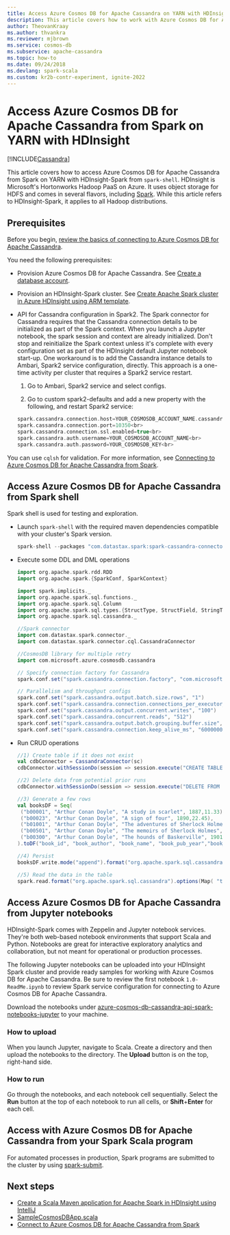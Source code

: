 ```yaml
---
title: Access Azure Cosmos DB for Apache Cassandra on YARN with HDInsight
description: This article covers how to work with Azure Cosmos DB for Apache Cassandra from Spark on YARN with HDInsight.
author: TheovanKraay
ms.author: thvankra
ms.reviewer: mjbrown
ms.service: cosmos-db
ms.subservice: apache-cassandra
ms.topic: how-to
ms.date: 09/24/2018
ms.devlang: spark-scala
ms.custom: kr2b-contr-experiment, ignite-2022
---
```


# Access Azure Cosmos DB for Apache Cassandra from Spark on YARN with HDInsight
[!INCLUDE[Cassandra](../includes/appliesto-cassandra.md)]

This article covers how to access Azure Cosmos DB for Apache Cassandra from Spark on YARN with HDInsight-Spark from `spark-shell`. HDInsight is Microsoft's Hortonworks Hadoop PaaS on Azure. It uses object storage for HDFS and comes in several flavors, including [Spark](../../hdinsight/spark/apache-spark-overview.md). While this article refers to HDInsight-Spark, it applies to all Hadoop distributions.  

## Prerequisites

Before you begin, [review the basics of connecting to Azure Cosmos DB for Apache Cassandra](connect-spark-configuration.md).

You need the following prerequisites:

* Provision Azure Cosmos DB for Apache Cassandra. See [Create a database account](manage-data-dotnet.md#create-a-database-account).

* Provision an HDInsight-Spark cluster. See [Create Apache Spark cluster in Azure HDInsight using ARM template](../../hdinsight/spark/apache-spark-jupyter-spark-sql.md).

* API for Cassandra configuration in Spark2. The Spark connector for Cassandra requires that the Cassandra connection details to be initialized as part of the Spark context. When you launch a Jupyter notebook, the spark session and context are already initialized. Don't stop and reinitialize the Spark context unless it's complete with every configuration set as part of the HDInsight default Jupyter notebook start-up. One workaround is to add the Cassandra instance details to Ambari, Spark2 service configuration, directly. This approach is a one-time activity per cluster that requires a Spark2 service restart.

  1. Go to Ambari, Spark2 service and select configs.

  2. Go to custom spark2-defaults and add a new property with the following, and restart Spark2 service:

  ```scala
  spark.cassandra.connection.host=YOUR_COSMOSDB_ACCOUNT_NAME.cassandra.cosmosdb.azure.com<br>
  spark.cassandra.connection.port=10350<br>
  spark.cassandra.connection.ssl.enabled=true<br>
  spark.cassandra.auth.username=YOUR_COSMOSDB_ACCOUNT_NAME<br>
  spark.cassandra.auth.password=YOUR_COSMOSDB_KEY<br>
  ```

You can use `cqlsh` for validation. For more information, see [Connecting to Azure Cosmos DB for Apache Cassandra from Spark](connect-spark-configuration.md#connecting-to-azure-cosmos-db-cassandra-api-from-spark).

## Access Azure Cosmos DB for Apache Cassandra from Spark shell

Spark shell is used for testing and exploration.

* Launch `spark-shell` with the required maven dependencies compatible with your cluster's Spark version.

  ```scala
  spark-shell --packages "com.datastax.spark:spark-cassandra-connector_2.11:2.3.0,com.microsoft.azure.cosmosdb:azure-cosmos-cassandra-spark-helper:1.0.0"
  ```

* Execute some DDL and DML operations

  ```scala
  import org.apache.spark.rdd.RDD
  import org.apache.spark.{SparkConf, SparkContext}

  import spark.implicits._
  import org.apache.spark.sql.functions._
  import org.apache.spark.sql.Column
  import org.apache.spark.sql.types.{StructType, StructField, StringType, IntegerType,LongType,FloatType,DoubleType, TimestampType}
  import org.apache.spark.sql.cassandra._

  //Spark connector
  import com.datastax.spark.connector._
  import com.datastax.spark.connector.cql.CassandraConnector

  //CosmosDB library for multiple retry
  import com.microsoft.azure.cosmosdb.cassandra

  // Specify connection factory for Cassandra
  spark.conf.set("spark.cassandra.connection.factory", "com.microsoft.azure.cosmosdb.cassandra.CosmosDbConnectionFactory")

  // Parallelism and throughput configs
  spark.conf.set("spark.cassandra.output.batch.size.rows", "1")
  spark.conf.set("spark.cassandra.connection.connections_per_executor_max", "10")
  spark.conf.set("spark.cassandra.output.concurrent.writes", "100")
  spark.conf.set("spark.cassandra.concurrent.reads", "512")
  spark.conf.set("spark.cassandra.output.batch.grouping.buffer.size", "1000")
  spark.conf.set("spark.cassandra.connection.keep_alive_ms", "60000000") //Increase this number as needed
  ```

* Run CRUD operations

  ```scala
  //1) Create table if it does not exist
  val cdbConnector = CassandraConnector(sc)
  cdbConnector.withSessionDo(session => session.execute("CREATE TABLE IF NOT EXISTS books_ks.books(book_id TEXT PRIMARY KEY,book_author TEXT, book_name TEXT,book_pub_year INT,book_price FLOAT) WITH cosmosdb_provisioned_throughput=4000;"))

  //2) Delete data from potential prior runs
  cdbConnector.withSessionDo(session => session.execute("DELETE FROM books_ks.books WHERE book_id IN ('b00300','b00001','b00023','b00501','b09999','b01001','b00999','b03999','b02999','b000009');"))

  //3) Generate a few rows
  val booksDF = Seq(
   ("b00001", "Arthur Conan Doyle", "A study in scarlet", 1887,11.33),
   ("b00023", "Arthur Conan Doyle", "A sign of four", 1890,22.45),
   ("b01001", "Arthur Conan Doyle", "The adventures of Sherlock Holmes", 1892,19.83),
   ("b00501", "Arthur Conan Doyle", "The memoirs of Sherlock Holmes", 1893,14.22),
   ("b00300", "Arthur Conan Doyle", "The hounds of Baskerville", 1901,12.25)
  ).toDF("book_id", "book_author", "book_name", "book_pub_year","book_price")

  //4) Persist
  booksDF.write.mode("append").format("org.apache.spark.sql.cassandra").options(Map( "table" -> "books", "keyspace" -> "books_ks", "output.consistency.level" -> "ALL", "ttl" -> "10000000")).save()

  //5) Read the data in the table
  spark.read.format("org.apache.spark.sql.cassandra").options(Map( "table" -> "books", "keyspace" -> "books_ks")).load.show
  ```

## Access Azure Cosmos DB for Apache Cassandra from Jupyter notebooks

HDInsight-Spark comes with Zeppelin and Jupyter notebook services. They're both web-based notebook environments that support Scala and Python. Notebooks are great for interactive exploratory analytics and collaboration, but not meant for operational or production processes.

The following Jupyter notebooks can be uploaded into your HDInsight Spark cluster and provide ready samples for working with Azure Cosmos DB for Apache Cassandra. Be sure to review the first notebook `1.0-ReadMe.ipynb` to review Spark service configuration for connecting to Azure Cosmos DB for Apache Cassandra.

Download the notebooks under [azure-cosmos-db-cassandra-api-spark-notebooks-jupyter](https://github.com/Azure-Samples/azure-cosmos-db-cassandra-api-spark-notebooks-jupyter/blob/main/scala/) to your machine.
  
### How to upload

When you launch Jupyter, navigate to Scala. Create a directory and then upload the notebooks to the directory. The **Upload** button is on the top, right-hand side.  

### How to run

Go through the notebooks, and each notebook cell sequentially.  Select the **Run** button at the top of each notebook to run all cells, or **Shift**+**Enter** for each cell.

## Access with Azure Cosmos DB for Apache Cassandra from your Spark Scala program

For automated processes in production, Spark programs are submitted to the cluster by using [spark-submit](https://spark.apache.org/docs/latest/submitting-applications.html).

## Next steps

* [Create a Scala Maven application for Apache Spark in HDInsight using IntelliJ](../../hdinsight/spark/apache-spark-create-standalone-application.md)
* [SampleCosmosDBApp.scala](https://github.com/Azure-Samples/azure-cosmos-db-cassandra-api-spark-connector-sample/blob/main/src/main/scala/com/microsoft/azure/cosmosdb/cassandra/SampleCosmosDBApp.scala)
* [Connect to Azure Cosmos DB for Apache Cassandra from Spark](connect-spark-configuration.md)
